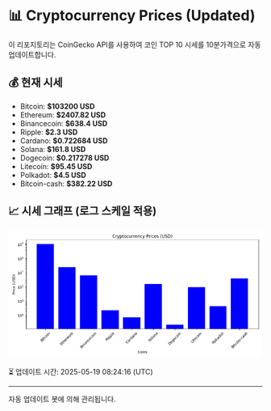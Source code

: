 
# 📊 Cryptocurrency Prices (Updated)

이 리포지토리는 CoinGecko API를 사용하여 코인 TOP 10 시세를 10분가격으로 자동 업데이트합니다.

## 💰 현재 시세
- Bitcoin: **$103200 USD**
- Ethereum: **$2407.82 USD**
- Binancecoin: **$638.4 USD**
- Ripple: **$2.3 USD**
- Cardano: **$0.722684 USD**
- Solana: **$161.8 USD**
- Dogecoin: **$0.217278 USD**
- Litecoin: **$95.45 USD**
- Polkadot: **$4.5 USD**
- Bitcoin-cash: **$382.22 USD**

## 📈 시세 그래프 (로그 스케일 적용)
![Crypto Prices](crypto_prices.png)

⏳ 업데이트 시간: 2025-05-19 08:24:16 (UTC)

---
자동 업데이트 봇에 의해 관리됩니다.
